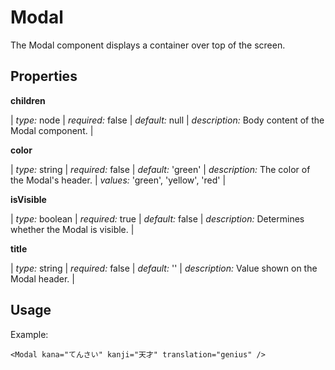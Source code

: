 # Modal

The Modal component displays a container over top of the screen.

## Properties

**children**

| _type:_ node | _required:_ false | _default:_ null | _description:_ Body content of the Modal component. |

**color**

| _type:_ string | _required:_ false | _default:_ 'green' | _description:_ The color of the Modal's header. | _values:_ 'green', 'yellow', 'red' |

**isVisible**

| _type:_ boolean | _required:_ true | _default:_ false | _description:_ Determines whether the Modal is visible. |

**title**

| _type:_ string | _required:_ false | _default:_ '' | _description:_ Value shown on the Modal header. |

## Usage

Example:

`<Modal kana="てんさい" kanji="天才" translation="genius" />`
